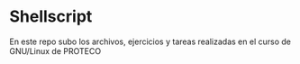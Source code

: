 # Shellscript
En este repo subo los archivos, ejercicios y tareas realizadas en el curso de GNU/Linux de PROTECO
